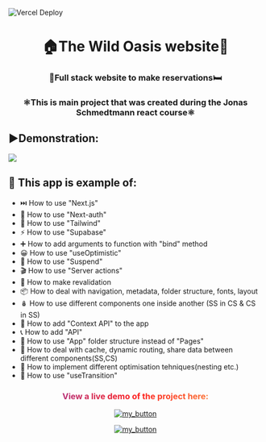 ![Vercel Deploy](https://deploy-badge.vercel.app/vercel/r-09-the-wild-oasis-website)

<h1 align="center">🏠The Wild Oasis website🌲</h1>
<h3 align="center">🛌Full stack website to make reservations🛏️</h3>
<h3 align="center" >⚛️This is  main project that was created during the Jonas Schmedtmann react course⚛️</h3>

## ▶️Demonstration:
<img src="./public/the-wild-oasis-website.gif" />

## 🚀 This app is example of:
- ⏭️ How to use "Next.js"
- 👮 How to use "Next-auth"
- 💙 How to use "Tailwind"
- ⚡ How to use "Supabase"
- ➕ How to add arguments to function with "bind" method
- 😀 How to use "useOptimistic"
- 🚟 How to use "Suspend"
- 🎬 How to use "Server actions"
- 🪪 How to make revalidation
- 📦 How to deal with navigation, metadata, folder structure, fonts, layout
- 🪆 How to use different components one inside another (SS in CS & CS in SS)
- 📖 How to add "Context API" to the app
- 📞 How to add "API"
- 🍏 How to use "App" folder structure instead of "Pages"
- 📃 How to deal with cache, dynamic routing, share data between different components(SS,CS)
- 💽 How to implement different optimisation tehniques(nesting etc.)
- 👻 How to use "useTransition"


  
<div align="center">
<h3 style="background: linear-gradient(to right, #833ab4, #fd1d1d, #fcb045); -webkit-background-clip: text; -webkit-text-fill-color: transparent;" 
> View a live demo of the project here:</h3>

[![my_button](https://img.shields.io/badge/click_me-37a779?style=for-the-badge)](https://r-09-the-wild-oasis-website.vercel.app/)

[![my_button](https://img.shields.io/badge/🟦🟨-37a779?style=for-the-badge)](https://www.youtube.com/watch?v=G510jeWiaV0)


</div>
